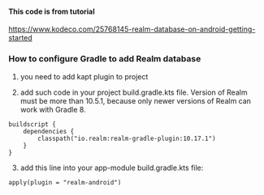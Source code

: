 #### This code is from tutorial
https://www.kodeco.com/25768145-realm-database-on-android-getting-started

### How to configure Gradle to add Realm database
1. you need to add kapt plugin to project

2. add such code in your project build.gradle.kts file. 
Version of Realm must be more than 10.5.1, because only
newer versions of Realm can work with Gradle 8.
```
buildscript {
    dependencies {
        classpath("io.realm:realm-gradle-plugin:10.17.1")
    }
}
```

3. add this line into your app-module build.gradle.kts file:
```
apply(plugin = "realm-android")
```

